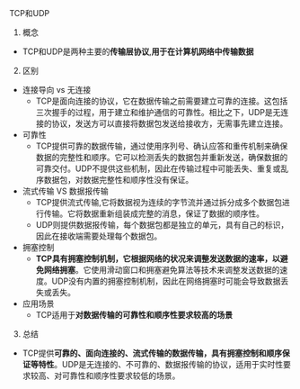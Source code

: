 TCP和UDP
1. 概念
- TCP和UDP是两种主要的**传输层协议**,**用于在计算机网络中传输数据**

2. 区别
- 连接导向 vs 无连接
    - TCP是面向连接的协议，它在数据传输之前需要建立可靠的连接。这包括三次握手的过程，用于建立和维护通信的可靠性。相比之下，UDP是无连接的协议，发送方可以直接将数据包发送给接收方，无需事先建立连接。
- 可靠性
    - TCP提供可靠的数据传输，通过使用序列号、确认应答和重传机制来确保数据的完整性和顺序。它可以检测丢失的数据包并重新发送，确保数据的可靠交付。UDP不提供这些机制，因此在传输过程中可能丢失、重复或乱序数据包，对数据完整性和顺序性没有保证。
- 流式传输 VS 数据报传输
    - TCP提供流式传输,它将数据视为连续的字节流并通过拆分成多个数据包进行传输。它将数据重新组装成完整的消息，保证了数据的顺序性。
    - UDP则提供数据报传输，每个数据包都是独立的单元，具有自己的标识，因此在接收端需要处理每个数据包。
- 拥塞控制
    - **TCP具有拥塞控制机制，它根据网络的状况来调整发送数据的速率，以避免网络拥塞**。它使用滑动窗口和拥塞避免算法等技术来调整发送数据的速度。UDP没有内置的拥塞控制机制，因此在网络拥塞时可能会导致数据丢失或丢失。
- 应用场景
    - TCP适用于**对数据传输的可靠性和顺序性要求较高的场景**

3. 总结
- TCP提供**可靠的、面向连接的、流式传输的数据传输，具有拥塞控制和顺序保证等特性**。UDP是无连接的、不可靠的、数据报传输的协议，适用于实时性要求较高、对可靠性和顺序性要求较低的场景。